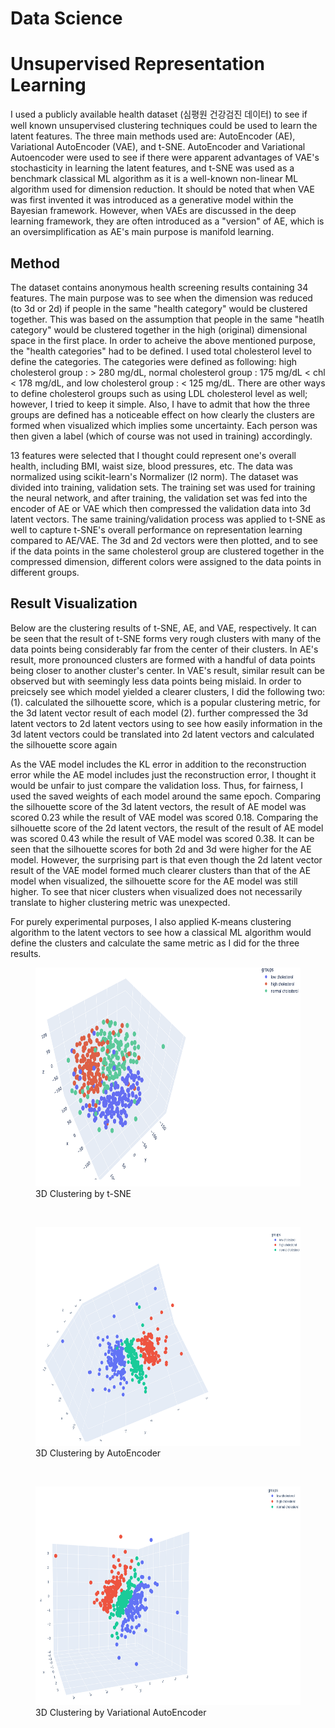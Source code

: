 Data Science
======================

# Unsupervised Representation Learning
I used a publicly available health dataset (심평원 건강검진 데이터) to see if well known unsupervised clustering techniques could be used to learn the latent features. The three main methods used are: AutoEncoder (AE), Variational AutoEncoder (VAE), and t-SNE. AutoEncoder and Variational Autoencoder were used to see if there were apparent advantages of VAE's stochasticity in learning the latent features, and t-SNE was used as a benchmark classical ML algorithm as it is a well-known non-linear ML algorithm used for dimension reduction. It should be noted that when VAE was first invented it was introduced as a generative model within the Bayesian framework. However, when VAEs are discussed in the deep learning framework, they are often introduced as a "version" of AE, which is an oversimplification as AE's main purpose is manifold learning. 

## Method
The dataset contains anonymous health screening results containing 34 features. The main purpose was to see when the dimension was reduced (to 3d or 2d) if people in the same "health category" would be clustered together. This was based on the assumption that people in the same "heatlh category" would be clustered together in the high (original) dimensional space in the first place. In order to acheive the above mentioned purpose, the "health categories" had to be defined. I used total cholesterol level to define the categories. The categories were defined as following: high cholesterol group : > 280 mg/dL, normal cholesterol group : 175 mg/dL < chl < 178 mg/dL, and low cholesterol group : < 125 mg/dL. There are other ways to define cholesterol groups such as using LDL cholesterol level as well; however, I tried to keep it simple. Also, I have to admit that how the three groups are defined has a noticeable effect on how clearly the clusters are formed when visualized which implies some uncertainty. 
Each person was then given a label (which of course was not used in training) accordingly.   

13 features were selected that I thought could represent one's overall health, including BMI, waist size, blood pressures, etc. The data was normalized using scikit-learn's Normalizer (l2 norm). The dataset was divided into training, validation sets. The training set was used for training the neural network, and after training, the validation set was fed into the encoder of AE or VAE which then compressed the validation data into 3d latent vectors. The same training/validation process was applied to t-SNE as well to capture t-SNE's overall performance on representation learning compared to AE/VAE. The 3d and 2d vectors were then plotted, and to see if the data points in the same cholesterol group are clustered together in the compressed dimension, different colors were assigned to the data points in different groups. 


## Result Visualization
Below are the clustering results of t-SNE, AE, and VAE, respectively. It can be seen that the result of t-SNE forms very rough clusters with many of the data points being considerably far from the center of their clusters. In AE's result, more pronounced clusters are formed with a handful of data points being closer to another cluster's center. In VAE's result, similar result can be observed but with seemingly less data points being mislaid. In order to preicsely see which model yielded a clearer clusters, I did the following two:  
(1). calculated the silhouette score, which is a popular clustering metric, for the 3d latent vector result of each model
(2). further compressed the 3d latent vectors to 2d latent vectors using to see how easily information in the 3d latent vectors could be translated into 2d latent vectors and calculated the silhouette score again  

As the VAE model includes the KL error in addition to the reconstruction error while the AE model includes just the reconstruction error, I thought it would be unfair to just compare the validation loss. Thus, for fairness, I used the saved weights of each model around the same epoch. Comparing the silhouette score of the 3d latent vectors, the result of AE model was scored 0.23 while the result of VAE model was scored 0.18. Comparing the silhouette score of the 2d latent vectors, 
the result of the result of AE model was scored 0.43 while the result of VAE model was scored 0.38. It can be seen that the silhouette scores for both 2d and 3d were higher for the AE model. However, the surprising part is that even though the 2d latent vector result of the VAE model formed much clearer clusters than that of the AE model when visualized, the silhouette score for the AE model was still higher. To see that nicer clusters when visualized does not necessarily translate to higher clustering metric was unexpected. 

For purely experimental purposes, I also applied K-means clustering algorithm to the latent vectors to see how a classical ML algorithm would define the clusters and calculate the same metric as I did for the three results. 

    
<figure>
<img src="https://github.com/byunwj/Data-Science/blob/main/Unsupervised%20Clustering/3d_clustering_tsne.png?raw=true" width="550px" height="350px" title="px(픽셀) 크기 설정" alt="3D Clustering by t-SNE">
<figcaption>3D Clustering by t-SNE</figcaption>
</figure>
</br>

<figure>
<img src="https://github.com/byunwj/Data-Science/blob/main/Unsupervised%20Clustering/3d_clustering_ae2.png?raw=true" width="550px" height="350px" title="px(픽셀) 크기 설정" alt="3D Clustering by AutoEncoder">
<figcaption>3D Clustering by AutoEncoder</figcaption>
</figure>
</br>

<figure>
<img src="https://github.com/byunwj/Data-Science/blob/main/Unsupervised%20Clustering/3d_clustering_vae.png?raw=true" width="550px" height="350px" title="px(픽셀) 크기 설정" alt="3D Clustering by Variational AutoEncoder">
<figcaption>3D Clustering by Variational AutoEncoder</figcaption>
</figure>
</br>